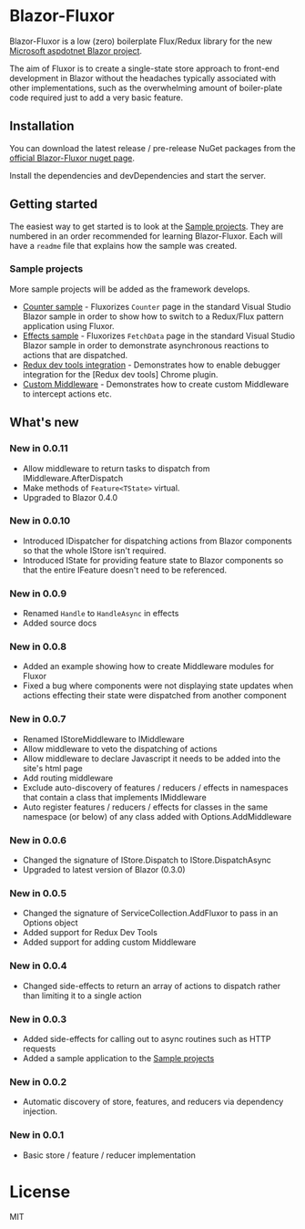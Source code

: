 # Blazor-Fluxor
Blazor-Fluxor is a low (zero) boilerplate Flux/Redux library for the new [Microsoft aspdotnet Blazor project]. 

The aim of Fluxor is to create a single-state store approach to front-end development in Blazor without the headaches typically associated with other implementations, such as the overwhelming amount of boiler-plate code required just to add a very basic feature.

## Installation
You can download the latest release / pre-release NuGet packages from the [official Blazor-Fluxor nuget page].

Install the dependencies and devDependencies and start the server.

## Getting started
The easiest way to get started is to look at the [Sample projects]. They are numbered in an order recommended for learning Blazor-Fluxor. Each will have a `readme` file that explains how the sample was created.

### Sample projects
More sample projects will be added as the framework develops.
  - [Counter sample] - Fluxorizes `Counter` page in the standard Visual Studio Blazor sample in order to show how to switch to a Redux/Flux pattern application using Fluxor.
  - [Effects sample] - Fluxorizes `FetchData` page in the standard Visual Studio Blazor sample in order to demonstrate asynchronous reactions to actions that are dispatched.
  - [Redux dev tools integration] - Demonstrates how to enable debugger integration for the [Redux dev tools] Chrome plugin.
  - [Custom Middleware] - Demonstrates how to create custom Middleware to intercept actions etc.

## What's new
### New in 0.0.11
  - Allow middleware to return tasks to dispatch from IMiddleware.AfterDispatch
  - Make methods of `Feature<TState>` virtual.
  - Upgraded to Blazor 0.4.0
### New in 0.0.10
  - Introduced IDispatcher for dispatching actions from Blazor components so that the whole IStore isn't required.
  - Introduced IState for providing feature state to Blazor components so that the entire IFeature<T> doesn't need to be referenced.
### New in 0.0.9
  - Renamed `Handle` to `HandleAsync` in effects
  - Added source docs
### New in 0.0.8
  - Added an example showing how to create Middleware modules for Fluxor
  - Fixed a bug where components were not displaying state updates when actions effecting their state were dispatched from another component
  
### New in 0.0.7
  - Renamed IStoreMiddleware to IMiddleware
  - Allow middleware to veto the dispatching of actions
  - Allow middleware to declare Javascript it needs to be added into the site's html page
  - Add routing middleware
  - Exclude auto-discovery of features / reducers / effects in namespaces that contain a class that implements IMiddleware
  - Auto register features / reducers / effects for classes in the same namespace (or below) of any class added with Options.AddMiddleware

### New in 0.0.6
  - Changed the signature of IStore.Dispatch to IStore.DispatchAsync
  - Upgraded to latest version of Blazor (0.3.0)

### New in 0.0.5
  - Changed the signature of ServiceCollection.AddFluxor to pass in an Options object
  - Added support for Redux Dev Tools
  - Added support for adding custom Middleware
  
### New in 0.0.4
  - Changed side-effects to return an array of actions to dispatch rather than limiting it to a single action
  
### New in 0.0.3
  - Added side-effects for calling out to async routines such as HTTP requests
  - Added a sample application to the [Sample projects]
  
### New in 0.0.2
  - Automatic discovery of store, features, and reducers via dependency injection.

### New in 0.0.1
  - Basic store / feature / reducer implementation
  
# License
MIT

   [Official Blazor-Fluxor nuget page]: <https://www.nuget.org/packages/Blazor.Fluxor>
   [Microsoft aspdotnet blazor project]: <https://github.com/aspnet/Blazor>
   [Counter sample]: <https://github.com/mrpmorris/blazor-fluxor/tree/master/samples/01-CounterSample>
   [Effects sample]: <https://github.com/mrpmorris/blazor-fluxor/tree/master/samples/02-WeatherForecastSample>
   [Redux dev tools integration]: <https://github.com/mrpmorris/blazor-fluxor/tree/master/samples/03-ReduxDevToolsIntegration>
   [Custom Middleware]: <https://github.com/mrpmorris/blazor-fluxor/tree/master/samples/04-MiddlewareSample>
   [Sample projects]: <https://github.com/mrpmorris/blazor-fluxor/tree/master/samples>
